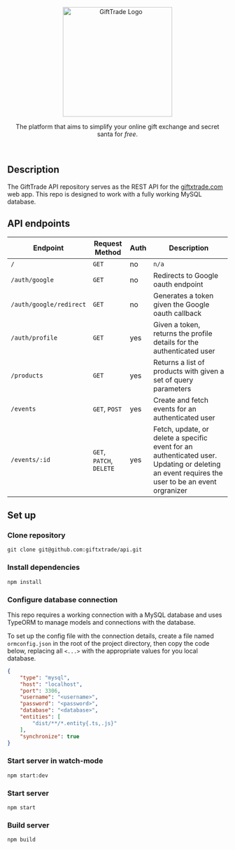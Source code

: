 <p align="center">
    <a href="http://giftxtrade.com/" target="blank">
        <!-- <img src="https://giftxtrade.com/logos/logo_profile_rounded.svg" width='50' alt="GiftTrade Logo" /> -->
        <img src="https://giftxtrade.com/logos/logotype_rounded_color.svg" width='250' alt="GiftTrade Logo" />
    </a>
</p>

<p align="center">
    The platform that aims to simplify your online gift exchange and secret santa for <i>free</i>.
</p>

<br />

## Description
The GiftTrade API repository serves as the REST API for the [giftxtrade.com](https://giftxtrade.com) web app. This repo is designed to work with a fully working MySQL database.

## API endpoints
| Endpoint                            | Request Method           | Auth | Description                      |
| ----------------------------------- | ------------------------ | ---- | -------------------------------- |
| `/`                                 | `GET`                    | no   | `n/a` |
| `/auth/google`                      | `GET`                    | no   | Redirects to Google oauth endpoint |
| `/auth/google/redirect`             | `GET`                    | no   | Generates a token given the Google oauth callback |
| `/auth/profile`                     | `GET`                    | yes  | Given a token, returns the profile details for the authenticated user |
| `/products`                         | `GET`                    | yes  | Returns a list of products with given a set of query parameters |
| `/events`                           | `GET`, `POST`            | yes  | Create and fetch events for an authenticated user |
| `/events/:id`                       | `GET`, `PATCH`, `DELETE` | yes  | Fetch, update, or delete a specific event for an authenticated user. Updating or deleting an event requires the user to be an event orgranizer |

## Set up

### Clone repository
```
git clone git@github.com:giftxtrade/api.git
```

### Install dependencies
```
npm install
```

### Configure database connection
This repo requires a working connection with a MySQL database and uses TypeORM to manage models and connections with the database.

To set up the config file with the connection details, create a file named `ormconfig.json` in the root of the project directory, then copy the code below, replacing all `<...>` with the appropriate values for you local database.
```json
{
    "type": "mysql",
    "host": "localhost",
    "port": 3306,
    "username": "<username>",
    "password": "<password>",
    "database": "<database>",
    "entities": [
        "dist/**/*.entity{.ts,.js}"
    ],
    "synchronize": true
}
```

### Start server in watch-mode
```
npm start:dev
```

### Start server
```
npm start
```

### Build server
```
npm build
```